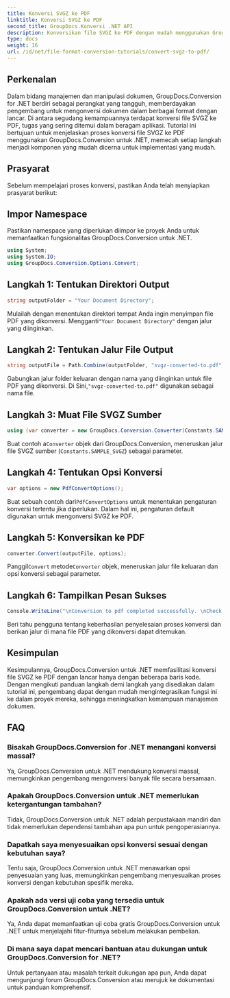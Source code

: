 ```yaml
---
title: Konversi SVGZ ke PDF
linktitle: Konversi SVGZ ke PDF
second_title: GroupDocs.Konversi .NET API
description: Konversikan file SVGZ ke PDF dengan mudah menggunakan GroupDocs.Conversion untuk .NET. Jelajahi tutorial langkah demi langkah & manfaatkan kemampuan manajemen dokumen yang lancar.
type: docs
weight: 16
url: /id/net/file-format-conversion-tutorials/convert-svgz-to-pdf/
---
```

## Perkenalan
Dalam bidang manajemen dan manipulasi dokumen, GroupDocs.Conversion for .NET berdiri sebagai perangkat yang tangguh, memberdayakan pengembang untuk mengonversi dokumen dalam berbagai format dengan lancar. Di antara segudang kemampuannya terdapat konversi file SVGZ ke PDF, tugas yang sering ditemui dalam beragam aplikasi. Tutorial ini bertujuan untuk menjelaskan proses konversi file SVGZ ke PDF menggunakan GroupDocs.Conversion untuk .NET, memecah setiap langkah menjadi komponen yang mudah dicerna untuk implementasi yang mudah.
## Prasyarat
Sebelum mempelajari proses konversi, pastikan Anda telah menyiapkan prasyarat berikut:

## Impor Namespace
Pastikan namespace yang diperlukan diimpor ke proyek Anda untuk memanfaatkan fungsionalitas GroupDocs.Conversion untuk .NET.
```csharp
using System;
using System.IO;
using GroupDocs.Conversion.Options.Convert;
```

## Langkah 1: Tentukan Direktori Output
```csharp
string outputFolder = "Your Document Directory";
```
 Mulailah dengan menentukan direktori tempat Anda ingin menyimpan file PDF yang dikonversi. Mengganti`"Your Document Directory"` dengan jalur yang diinginkan.
## Langkah 2: Tentukan Jalur File Output
```csharp
string outputFile = Path.Combine(outputFolder, "svgz-converted-to.pdf");
```
 Gabungkan jalur folder keluaran dengan nama yang diinginkan untuk file PDF yang dikonversi. Di Sini,`"svgz-converted-to.pdf"` digunakan sebagai nama file.
## Langkah 3: Muat File SVGZ Sumber
```csharp
using (var converter = new GroupDocs.Conversion.Converter(Constants.SAMPLE_SVGZ))
```
 Buat contoh a`Converter` objek dari GroupDocs.Conversion, meneruskan jalur file SVGZ sumber (`Constants.SAMPLE_SVGZ`) sebagai parameter.
## Langkah 4: Tentukan Opsi Konversi
```csharp
var options = new PdfConvertOptions();
```
 Buat sebuah contoh dari`PdfConvertOptions` untuk menentukan pengaturan konversi tertentu jika diperlukan. Dalam hal ini, pengaturan default digunakan untuk mengonversi SVGZ ke PDF.
## Langkah 5: Konversikan ke PDF
```csharp
converter.Convert(outputFile, options);
```
 Panggil`Convert` metode`Converter` objek, meneruskan jalur file keluaran dan opsi konversi sebagai parameter.
## Langkah 6: Tampilkan Pesan Sukses
```csharp
Console.WriteLine("\nConversion to pdf completed successfully. \nCheck output in {0}", outputFolder);
```
Beri tahu pengguna tentang keberhasilan penyelesaian proses konversi dan berikan jalur di mana file PDF yang dikonversi dapat ditemukan.

## Kesimpulan
Kesimpulannya, GroupDocs.Conversion untuk .NET memfasilitasi konversi file SVGZ ke PDF dengan lancar hanya dengan beberapa baris kode. Dengan mengikuti panduan langkah demi langkah yang disediakan dalam tutorial ini, pengembang dapat dengan mudah mengintegrasikan fungsi ini ke dalam proyek mereka, sehingga meningkatkan kemampuan manajemen dokumen.
## FAQ
### Bisakah GroupDocs.Conversion for .NET menangani konversi massal?
Ya, GroupDocs.Conversion untuk .NET mendukung konversi massal, memungkinkan pengembang mengonversi banyak file secara bersamaan.
### Apakah GroupDocs.Conversion untuk .NET memerlukan ketergantungan tambahan?
Tidak, GroupDocs.Conversion untuk .NET adalah perpustakaan mandiri dan tidak memerlukan dependensi tambahan apa pun untuk pengoperasiannya.
### Dapatkah saya menyesuaikan opsi konversi sesuai dengan kebutuhan saya?
Tentu saja, GroupDocs.Conversion untuk .NET menawarkan opsi penyesuaian yang luas, memungkinkan pengembang menyesuaikan proses konversi dengan kebutuhan spesifik mereka.
### Apakah ada versi uji coba yang tersedia untuk GroupDocs.Conversion untuk .NET?
Ya, Anda dapat memanfaatkan uji coba gratis GroupDocs.Conversion untuk .NET untuk menjelajahi fitur-fiturnya sebelum melakukan pembelian.
### Di mana saya dapat mencari bantuan atau dukungan untuk GroupDocs.Conversion for .NET?
Untuk pertanyaan atau masalah terkait dukungan apa pun, Anda dapat mengunjungi forum GroupDocs.Conversion atau merujuk ke dokumentasi untuk panduan komprehensif.